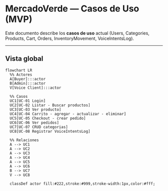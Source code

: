 # MercadoVerde — Casos de Uso (MVP)

Este documento describe los **casos de uso** actual (Users, Categories, Products, Cart, Orders, InventoryMovement, VoiceIntentsLog).

---

## Vista global 


```mermaid
flowchart LR
  %% Actores
  A[Buyer]:::actor
  B[Admin]:::actor
  V[Voice Client]:::actor

  %% Casos
  UC1[UC-01 Login]
  UC2[UC-02 Listar - Buscar productos]
  UC3[UC-03 Ver producto]
  UC4[UC-04 Carrito - agregar - actualizar - eliminar]
  UC5[UC-05 Checkout - crear pedido]
  UC6[UC-06 Ver pedidos]
  UC7[UC-07 CRUD categorias]
  UC8[UC-08 Registrar VoiceIntentsLog]

  %% Relaciones
  A --> UC1
  A --> UC2
  A --> UC3
  A --> UC4
  A --> UC5
  A --> UC6
  B --> UC7
  V --> UC8

  classDef actor fill:#222,stroke:#999,stroke-width:1px,color:#fff;
